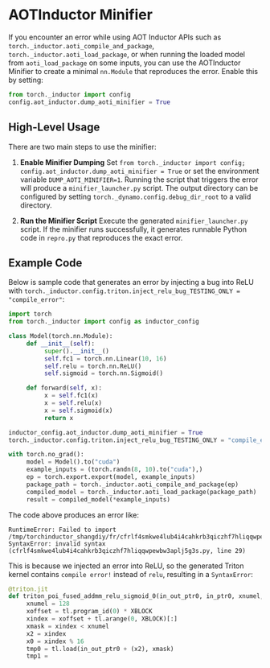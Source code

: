 # AOTInductor Minifier

If you encounter an error while using AOT Inductor APIs such as `torch._inductor.aoti_compile_and_package`, `torch._inductor.aoti_load_package`, or when running the loaded model from `aoti_load_package` on some inputs, you can use the AOTInductor Minifier to create a minimal `nn.Module` that reproduces the error. Enable this by setting:

```python
from torch._inductor import config
config.aot_inductor.dump_aoti_minifier = True
```

## High-Level Usage

There are two main steps to use the minifier:

1. **Enable Minifier Dumping**
    Set `from torch._inductor import config; config.aot_inductor.dump_aoti_minifier = True` or set the environment variable `DUMP_AOTI_MINIFIER=1`. Running the script that triggers the error will produce a `minifier_launcher.py` script. The output directory can be configured by setting `torch._dynamo.config.debug_dir_root` to a valid directory.

2. **Run the Minifier Script**
    Execute the generated `minifier_launcher.py` script. If the minifier runs successfully, it generates runnable Python code in `repro.py` that reproduces the exact error.

## Example Code

Below is sample code that generates an error by injecting a bug into ReLU with `torch._inductor.config.triton.inject_relu_bug_TESTING_ONLY = "compile_error"`:

```python
import torch
from torch._inductor import config as inductor_config

class Model(torch.nn.Module):
     def __init__(self):
          super().__init__()
          self.fc1 = torch.nn.Linear(10, 16)
          self.relu = torch.nn.ReLU()
          self.sigmoid = torch.nn.Sigmoid()

     def forward(self, x):
          x = self.fc1(x)
          x = self.relu(x)
          x = self.sigmoid(x)
          return x

inductor_config.aot_inductor.dump_aoti_minifier = True
torch._inductor.config.triton.inject_relu_bug_TESTING_ONLY = "compile_error"

with torch.no_grad():
     model = Model().to("cuda")
     example_inputs = (torch.randn(8, 10).to("cuda"),)
     ep = torch.export.export(model, example_inputs)
     package_path = torch._inductor.aoti_compile_and_package(ep)
     compiled_model = torch._inductor.aoti_load_package(package_path)
     result = compiled_model(*example_inputs)
```

The code above produces an error like:

```
RuntimeError: Failed to import /tmp/torchinductor_shangdiy/fr/cfrlf4smkwe4lub4i4cahkrb3qiczhf7hliqqwpewbw3aplj5g3s.py
SyntaxError: invalid syntax (cfrlf4smkwe4lub4i4cahkrb3qiczhf7hliqqwpewbw3aplj5g3s.py, line 29)
```

This is because we injected an error into ReLU, so the generated Triton kernel contains `compile error!` instead of `relu`, resulting in a `SyntaxError`:

```python
@triton.jit
def triton_poi_fused_addmm_relu_sigmoid_0(in_out_ptr0, in_ptr0, xnumel, XBLOCK : tl.constexpr):
     xnumel = 128
     xoffset = tl.program_id(0) * XBLOCK
     xindex = xoffset + tl.arange(0, XBLOCK)[:]
     xmask = xindex < xnumel
     x2 = xindex
     x0 = xindex % 16
     tmp0 = tl.load(in_out_ptr0 + (x2), xmask)
     tmp1 =
